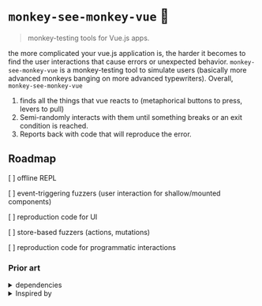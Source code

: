 # `monkey-see-monkey-vue` 🍌

> monkey-testing tools for Vue.js apps.

the more complicated your vue.js application is, the harder it becomes to find the user interactions that cause errors or unexpected behavior. `monkey-see-monkey-vue` is a monkey-testing tool to simulate users (basically more advanced monkeys banging on more advanced typewriters). Overall, `monkey-see-monkey-vue`

1. finds all the things that vue reacts to (metaphorical buttons to press, levers to pull)
2. Semi-randomly interacts with them until something breaks or an exit condition is reached.
3. Reports back with code that will reproduce the error.

## Roadmap

<!-- TODO: move this into the project board -->

[ ] offline REPL

[ ] event-triggering fuzzers (user interaction for shallow/mounted components)

[ ] reproduction code for UI

[ ] store-based fuzzers (actions, mutations)

[ ] reproduction code for programmatic interactions

### Prior art

<details><summary>dependencies</summary>

- [`Vue.js`](https://vuejs.org/) (obviously)
- [`@vue/test-utils`](https://vue-test-utils.vuejs.org/)
- [`@mozillasecurity/octo`](https://github.com/MozillaSecurity/octo) for fuzzing utilities
- [and others](./package.json).

</details>

<details><summary>Inspired by</summary>

- [`gremlins.js`](https://github.com/marmelab/gremlins.js)
- [Jarno Rantanen's presentation on fuzzing redux](https://github.com/jareware/fuzzing-redux-prese)

  </details>
